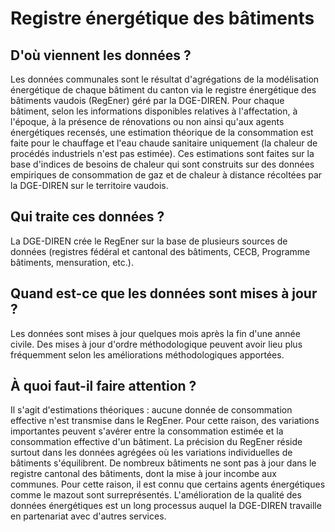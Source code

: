 <!--- Content retrieved by 'generate_doc_accordion_panels()' in fct_helpers.R & utils_helpers.R -->
<!--- Don't add linebreaks within paragraphs, add empty line at the end, prefer plain HTML for links -->
# Registre énergétique des bâtiments

## D'où viennent les données ?

Les données communales sont le résultat d'agrégations de la modélisation énergétique de chaque bâtiment du canton via le registre énergétique des bâtiments vaudois (RegEner) géré par la DGE-DIREN. Pour chaque bâtiment, selon les informations disponibles relatives à l'affectation, à l'époque, à la présence de rénovations ou non ainsi qu'aux agents énergétiques recensés, une estimation théorique de la consommation est faite pour le chauffage et l'eau chaude sanitaire uniquement (la chaleur de procédés industriels n'est pas estimée). Ces estimations sont faites sur la base d'indices de besoins de chaleur qui sont construits sur des données empiriques de consommation de gaz et de chaleur à distance récoltées par la DGE-DIREN sur le territoire vaudois. 

## Qui traite ces données ?

La DGE-DIREN crée le RegEner sur la base de plusieurs sources de données (registres fédéral et cantonal des bâtiments, CECB, Programme bâtiments, mensuration, etc.).

## Quand est-ce que les données sont mises à jour ?

Les données sont mises à jour quelques mois après la fin d'une année civile. Des mises à jour d'ordre méthodologique peuvent avoir lieu plus fréquemment selon les améliorations méthodologiques apportées.

## À quoi faut-il faire attention ?

Il s'agit d'estimations théoriques : aucune donnée de consommation effective n'est transmise dans le RegEner. Pour cette raison, des variations importantes peuvent s'avérer entre la consommation estimée et la consommation effective d'un bâtiment. La précision du RegEner réside surtout dans les données agrégées où les variations individuelles de bâtiments s'équilibrent. De nombreux bâtiments ne sont pas à jour dans le registre cantonal des bâtiments, dont la mise à jour incombe aux communes. Pour cette raison, il est connu que certains agents énergétiques comme le mazout sont surreprésentés. L'amélioration de la qualité des données énergétiques est un long processus auquel la DGE-DIREN travaille en partenariat avec d'autres services. 










